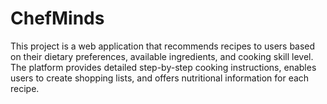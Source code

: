 # ChefMinds
This project is a web application that recommends recipes to users based on their dietary preferences, available ingredients, and cooking skill level. The platform provides detailed step-by-step cooking instructions, enables users to create shopping lists, and offers nutritional information for each recipe.
